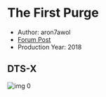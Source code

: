 # The First Purge

* Author: aron7awol
* [Forum Post](https://www.avsforum.com/threads/bass-eq-for-filtered-movies.2995212/post-56827630)
* Production Year: 2018

## DTS-X

![img 0](https://i.imgur.com/YC8cg3n.jpg)

